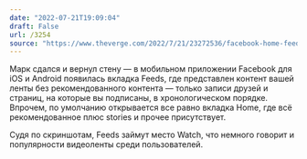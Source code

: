 ```yaml
---
date: "2022-07-21T19:09:04"
draft: False
url: /3254
source: "https://www.theverge.com/2022/7/21/23272536/facebook-home-feeds-tab-tiktok-algorithmic-content-recommendations?scrolla=5eb6d68b7fedc32c19ef33b4"
---
```


Марк сдался и вернул стену — в мобильном приложении Facebook для iOS и Android появилась вкладка Feeds, где представлен контент вашей ленты без рекомендованного контента — только записи друзей и страниц, на которые вы подписаны, в хронологическом порядке. Впрочем, по умолчанию открывается все равно вкладка Home, где всё рекомендованное плюс stories и прочее присутствует.

Судя по скриншотам, Feeds займут место Watch, что немного говорит и популярности видеоленты среди пользователей.
